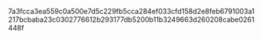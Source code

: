 7a3fcca3ea559c0a500e7d5c229fb5cca284ef033cfd158d2e8feb6791003a1217bcbaba23c0302776612b293177db5200b11b3249663d260208cabe0261448f
